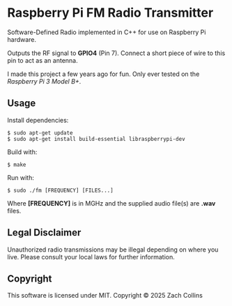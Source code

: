 # Raspberry Pi FM Radio Transmitter

Software-Defined Radio implemented in C++ for use on Raspberry Pi hardware.

Outputs the RF signal to **GPIO4** (Pin 7). Connect a short piece of wire to this pin to act as an antenna.

I made this project a few years ago for fun. Only ever tested on the _Raspberry Pi 3 Model B+_.

## Usage

Install dependencies:

```
$ sudo apt-get update
$ sudo apt-get install build-essential libraspberrypi-dev
```

Build with:

```
$ make
```

Run with:

```
$ sudo ./fm [FREQUENCY] [FILES...]
```

Where **[FREQUENCY]** is in MGHz and the supplied audio file(s) are **.wav** files.

## Legal Disclaimer

Unauthorized radio transmissions may be illegal depending on where you live. Please consult your local laws for further information.

## Copyright

This software is licensed under MIT. Copyright © 2025 Zach Collins
